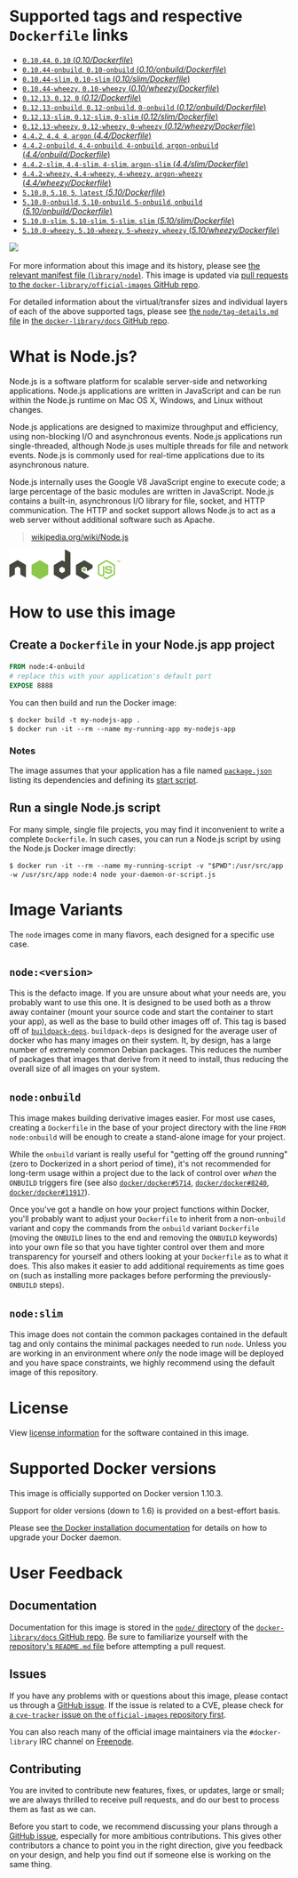 # Supported tags and respective `Dockerfile` links

-	[`0.10.44`, `0.10` (*0.10/Dockerfile*)](https://github.com/nodejs/docker-node/blob/b39ddbb7be87b9a2d1619f74757a5cec055c04ec/0.10/Dockerfile)
-	[`0.10.44-onbuild`, `0.10-onbuild` (*0.10/onbuild/Dockerfile*)](https://github.com/nodejs/docker-node/blob/f8deeccd5355c2c275b856ab1d3eb9b85caa7d4c/0.10/onbuild/Dockerfile)
-	[`0.10.44-slim`, `0.10-slim` (*0.10/slim/Dockerfile*)](https://github.com/nodejs/docker-node/blob/b39ddbb7be87b9a2d1619f74757a5cec055c04ec/0.10/slim/Dockerfile)
-	[`0.10.44-wheezy`, `0.10-wheezy` (*0.10/wheezy/Dockerfile*)](https://github.com/nodejs/docker-node/blob/9d0a1897a95b6a50660e993119608b41e3060969/0.10/wheezy/Dockerfile)
-	[`0.12.13`, `0.12`, `0` (*0.12/Dockerfile*)](https://github.com/nodejs/docker-node/blob/c02fde07144b8dffb00b4897a1923cf1b685b7a7/0.12/Dockerfile)
-	[`0.12.13-onbuild`, `0.12-onbuild`, `0-onbuild` (*0.12/onbuild/Dockerfile*)](https://github.com/nodejs/docker-node/blob/c02fde07144b8dffb00b4897a1923cf1b685b7a7/0.12/onbuild/Dockerfile)
-	[`0.12.13-slim`, `0.12-slim`, `0-slim` (*0.12/slim/Dockerfile*)](https://github.com/nodejs/docker-node/blob/c02fde07144b8dffb00b4897a1923cf1b685b7a7/0.12/slim/Dockerfile)
-	[`0.12.13-wheezy`, `0.12-wheezy`, `0-wheezy` (*0.12/wheezy/Dockerfile*)](https://github.com/nodejs/docker-node/blob/c02fde07144b8dffb00b4897a1923cf1b685b7a7/0.12/wheezy/Dockerfile)
-	[`4.4.2`, `4.4`, `4`, `argon` (*4.4/Dockerfile*)](https://github.com/nodejs/docker-node/blob/fd8e6c3434e58796003826fed262071d27a77cc9/4.4/Dockerfile)
-	[`4.4.2-onbuild`, `4.4-onbuild`, `4-onbuild`, `argon-onbuild` (*4.4/onbuild/Dockerfile*)](https://github.com/nodejs/docker-node/blob/fd8e6c3434e58796003826fed262071d27a77cc9/4.4/onbuild/Dockerfile)
-	[`4.4.2-slim`, `4.4-slim`, `4-slim`, `argon-slim` (*4.4/slim/Dockerfile*)](https://github.com/nodejs/docker-node/blob/fd8e6c3434e58796003826fed262071d27a77cc9/4.4/slim/Dockerfile)
-	[`4.4.2-wheezy`, `4.4-wheezy`, `4-wheezy`, `argon-wheezy` (*4.4/wheezy/Dockerfile*)](https://github.com/nodejs/docker-node/blob/fd8e6c3434e58796003826fed262071d27a77cc9/4.4/wheezy/Dockerfile)
-	[`5.10.0`, `5.10`, `5`, `latest` (*5.10/Dockerfile*)](https://github.com/nodejs/docker-node/blob/78c9ef30b3ddb81464ffd04d3df95c51224029a1/5.10/Dockerfile)
-	[`5.10.0-onbuild`, `5.10-onbuild`, `5-onbuild`, `onbuild` (*5.10/onbuild/Dockerfile*)](https://github.com/nodejs/docker-node/blob/78c9ef30b3ddb81464ffd04d3df95c51224029a1/5.10/onbuild/Dockerfile)
-	[`5.10.0-slim`, `5.10-slim`, `5-slim`, `slim` (*5.10/slim/Dockerfile*)](https://github.com/nodejs/docker-node/blob/78c9ef30b3ddb81464ffd04d3df95c51224029a1/5.10/slim/Dockerfile)
-	[`5.10.0-wheezy`, `5.10-wheezy`, `5-wheezy`, `wheezy` (*5.10/wheezy/Dockerfile*)](https://github.com/nodejs/docker-node/blob/78c9ef30b3ddb81464ffd04d3df95c51224029a1/5.10/wheezy/Dockerfile)

[![](https://badge.imagelayers.io/node:latest.svg)](https://imagelayers.io/?images=node:0.10.44,node:0.10.44-onbuild,node:0.10.44-slim,node:0.10.44-wheezy,node:0.12.13,node:0.12.13-onbuild,node:0.12.13-slim,node:0.12.13-wheezy,node:4.4.2,node:4.4.2-onbuild,node:4.4.2-slim,node:4.4.2-wheezy,node:5.10.0,node:5.10.0-onbuild,node:5.10.0-slim,node:5.10.0-wheezy)

For more information about this image and its history, please see [the relevant manifest file (`library/node`)](https://github.com/docker-library/official-images/blob/master/library/node). This image is updated via [pull requests to the `docker-library/official-images` GitHub repo](https://github.com/docker-library/official-images/pulls?q=label%3Alibrary%2Fnode).

For detailed information about the virtual/transfer sizes and individual layers of each of the above supported tags, please see [the `node/tag-details.md` file](https://github.com/docker-library/docs/blob/master/node/tag-details.md) in [the `docker-library/docs` GitHub repo](https://github.com/docker-library/docs).

# What is Node.js?

Node.js is a software platform for scalable server-side and networking applications. Node.js applications are written in JavaScript and can be run within the Node.js runtime on Mac OS X, Windows, and Linux without changes.

Node.js applications are designed to maximize throughput and efficiency, using non-blocking I/O and asynchronous events. Node.js applications run single-threaded, although Node.js uses multiple threads for file and network events. Node.js is commonly used for real-time applications due to its asynchronous nature.

Node.js internally uses the Google V8 JavaScript engine to execute code; a large percentage of the basic modules are written in JavaScript. Node.js contains a built-in, asynchronous I/O library for file, socket, and HTTP communication. The HTTP and socket support allows Node.js to act as a web server without additional software such as Apache.

> [wikipedia.org/wiki/Node.js](https://en.wikipedia.org/wiki/Node.js)

![logo](https://raw.githubusercontent.com/docker-library/docs/01c12653951b2fe592c1f93a13b4e289ada0e3a1/node/logo.png)

# How to use this image

## Create a `Dockerfile` in your Node.js app project

```dockerfile
FROM node:4-onbuild
# replace this with your application's default port
EXPOSE 8888
```

You can then build and run the Docker image:

```console
$ docker build -t my-nodejs-app .
$ docker run -it --rm --name my-running-app my-nodejs-app
```

### Notes

The image assumes that your application has a file named [`package.json`](https://docs.npmjs.com/files/package.json) listing its dependencies and defining its [start script](https://docs.npmjs.com/misc/scripts#default-values).

## Run a single Node.js script

For many simple, single file projects, you may find it inconvenient to write a complete `Dockerfile`. In such cases, you can run a Node.js script by using the Node.js Docker image directly:

```console
$ docker run -it --rm --name my-running-script -v "$PWD":/usr/src/app -w /usr/src/app node:4 node your-daemon-or-script.js
```

# Image Variants

The `node` images come in many flavors, each designed for a specific use case.

## `node:<version>`

This is the defacto image. If you are unsure about what your needs are, you probably want to use this one. It is designed to be used both as a throw away container (mount your source code and start the container to start your app), as well as the base to build other images off of. This tag is based off of [`buildpack-deps`](https://registry.hub.docker.com/_/buildpack-deps/). `buildpack-deps` is designed for the average user of docker who has many images on their system. It, by design, has a large number of extremely common Debian packages. This reduces the number of packages that images that derive from it need to install, thus reducing the overall size of all images on your system.

## `node:onbuild`

This image makes building derivative images easier. For most use cases, creating a `Dockerfile` in the base of your project directory with the line `FROM node:onbuild` will be enough to create a stand-alone image for your project.

While the `onbuild` variant is really useful for "getting off the ground running" (zero to Dockerized in a short period of time), it's not recommended for long-term usage within a project due to the lack of control over *when* the `ONBUILD` triggers fire (see also [`docker/docker#5714`](https://github.com/docker/docker/issues/5714), [`docker/docker#8240`](https://github.com/docker/docker/issues/8240), [`docker/docker#11917`](https://github.com/docker/docker/issues/11917)).

Once you've got a handle on how your project functions within Docker, you'll probably want to adjust your `Dockerfile` to inherit from a non-`onbuild` variant and copy the commands from the `onbuild` variant `Dockerfile` (moving the `ONBUILD` lines to the end and removing the `ONBUILD` keywords) into your own file so that you have tighter control over them and more transparency for yourself and others looking at your `Dockerfile` as to what it does. This also makes it easier to add additional requirements as time goes on (such as installing more packages before performing the previously-`ONBUILD` steps).

## `node:slim`

This image does not contain the common packages contained in the default tag and only contains the minimal packages needed to run `node`. Unless you are working in an environment where *only* the node image will be deployed and you have space constraints, we highly recommend using the default image of this repository.

# License

View [license information](https://github.com/joyent/node/blob/master/LICENSE) for the software contained in this image.

# Supported Docker versions

This image is officially supported on Docker version 1.10.3.

Support for older versions (down to 1.6) is provided on a best-effort basis.

Please see [the Docker installation documentation](https://docs.docker.com/installation/) for details on how to upgrade your Docker daemon.

# User Feedback

## Documentation

Documentation for this image is stored in the [`node/` directory](https://github.com/docker-library/docs/tree/master/node) of the [`docker-library/docs` GitHub repo](https://github.com/docker-library/docs). Be sure to familiarize yourself with the [repository's `README.md` file](https://github.com/docker-library/docs/blob/master/README.md) before attempting a pull request.

## Issues

If you have any problems with or questions about this image, please contact us through a [GitHub issue](https://github.com/nodejs/docker-node/issues). If the issue is related to a CVE, please check for [a `cve-tracker` issue on the `official-images` repository first](https://github.com/docker-library/official-images/issues?q=label%3Acve-tracker).

You can also reach many of the official image maintainers via the `#docker-library` IRC channel on [Freenode](https://freenode.net).

## Contributing

You are invited to contribute new features, fixes, or updates, large or small; we are always thrilled to receive pull requests, and do our best to process them as fast as we can.

Before you start to code, we recommend discussing your plans through a [GitHub issue](https://github.com/nodejs/docker-node/issues), especially for more ambitious contributions. This gives other contributors a chance to point you in the right direction, give you feedback on your design, and help you find out if someone else is working on the same thing.
